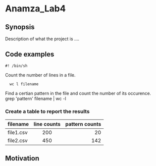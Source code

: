 # Anamza_Lab4

## Synopsis 
Description of what the project is ....

## Code examples 

```Shell
#! /bin/sh

```	
	
Count the number of lines in a file.

      wc l filename

Find a certian pattern in the file and count the number of its occurence. 
     grep 'pattern' filename | wc -l


### Create a table to report the results

|filename|line counts|pattern counts| 
|:-------|:-------:|---------:|
|file1.csv|200|20|
|file2.csv|450|142|


## Motivation

